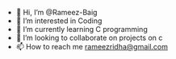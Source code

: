 - 👋 Hi, I’m @Rameez-Baig
- 👀 I’m interested in Coding
- 🌱 I’m currently learning C programming
- 💞️ I’m looking to collaborate on projects on c
- 📫 How to reach me rameezridha@gmail.com

<!---
Rameez-Baig/Rameez-Baig is a ✨ special ✨ repository because its `README.md` (this file) appears on your GitHub profile.
You can click the Preview link to take a look at your changes.
--->
